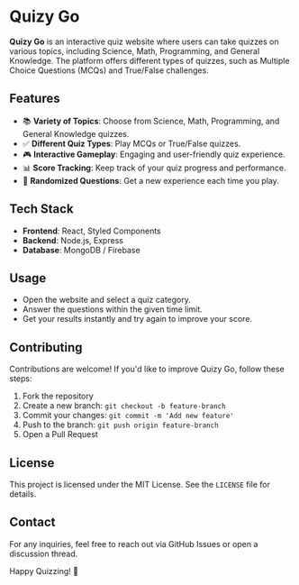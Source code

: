 # Quizy Go

**Quizy Go** is an interactive quiz website where users can take quizzes on various topics, including Science, Math, Programming, and General Knowledge. The platform offers different types of quizzes, such as Multiple Choice Questions (MCQs) and True/False challenges.

## Features

- 📚 **Variety of Topics**: Choose from Science, Math, Programming, and General Knowledge quizzes.
- ✅ **Different Quiz Types**: Play MCQs or True/False quizzes.
- 🎮 **Interactive Gameplay**: Engaging and user-friendly quiz experience.
- 📊 **Score Tracking**: Keep track of your quiz progress and performance.
- 🔄 **Randomized Questions**: Get a new experience each time you play.

## Tech Stack

- **Frontend**: React, Styled Components
- **Backend**: Node.js, Express
- **Database**: MongoDB / Firebase

## Usage

- Open the website and select a quiz category.
- Answer the questions within the given time limit.
- Get your results instantly and try again to improve your score.

## Contributing

Contributions are welcome! If you'd like to improve Quizy Go, follow these steps:

1. Fork the repository
2. Create a new branch: `git checkout -b feature-branch`
3. Commit your changes: `git commit -m 'Add new feature'`
4. Push to the branch: `git push origin feature-branch`
5. Open a Pull Request

## License

This project is licensed under the MIT License. See the `LICENSE` file for details.

## Contact

For any inquiries, feel free to reach out via GitHub Issues or open a discussion thread.

Happy Quizzing! 🎉
